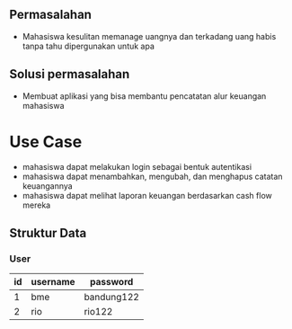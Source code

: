 ## Permasalahan
- Mahasiswa kesulitan memanage uangnya dan terkadang uang habis tanpa tahu dipergunakan untuk apa

## Solusi permasalahan 
- Membuat aplikasi yang bisa membantu pencatatan alur keuangan mahasiswa

# Use Case
- mahasiswa dapat melakukan login sebagai bentuk autentikasi
- mahasiswa dapat menambahkan, mengubah, dan menghapus catatan keuangannya
- mahasiswa dapat melihat laporan keuangan berdasarkan cash flow mereka

## Struktur Data

### User
id|username|password
---|---|---
1 | bme | bandung122
2 | rio |rio122
